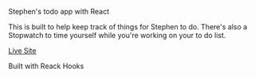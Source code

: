 Stephen's todo app with React

This is built to help keep track of things for Stephen to do.
There's also a Stopwatch to time yourself while you're working on your to do list.

[Live Site](https://stephenli305.github.io/react-to-do/)

Built with Reack Hooks